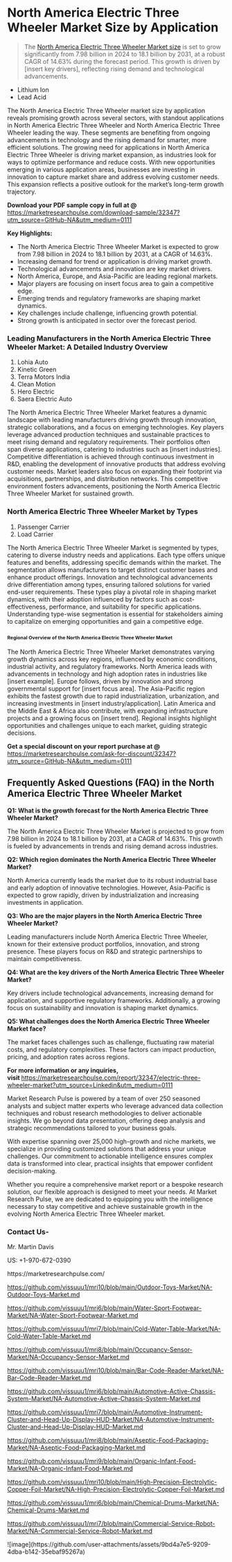 <h1>North America Electric Three Wheeler Market&nbsp;Size by Application</h1><blockquote><p>The <a href="https://marketresearchpulse.com/download-sample/32347?utm_source=GitHub-NA&amp;utm_medium=0111">North America Electric Three Wheeler Market size</a> is set to grow significantly from 7.98 billion in 2024 to 18.1 billion by 2031, at a robust CAGR of 14.63% during the forecast period. This growth is driven by [insert key drivers], reflecting rising demand and technological advancements.</p></blockquote><ul><li>Lithium Ion <li> Lead Acid</li></ul><p>The North America Electric Three Wheeler market size by application reveals promising growth across several sectors, with standout applications in North America Electric Three Wheeler and North America Electric Three Wheeler leading the way. These segments are benefiting from ongoing advancements in technology and the rising demand for smarter, more efficient solutions. The growing need for applications in North America Electric Three Wheeler is driving market expansion, as industries look for ways to optimize performance and reduce costs. With new opportunities emerging in various application areas, businesses are investing in innovation to capture market share and address evolving customer needs. This expansion reflects a positive outlook for the market’s long-term growth trajectory.</p><p><strong>Download your PDF sample copy in full at @ </strong><a href="https://marketresearchpulse.com/download-sample/32347?utm_source=GitHub-NA&amp;utm_medium=0111">https://marketresearchpulse.com/download-sample/32347?utm_source=GitHub-NA&amp;utm_medium=0111</a></p><p><strong>Key Highlights: </strong></p><ul><li>The North America Electric Three Wheeler Market is expected to grow from 7.98 billion in 2024 to 18.1 billion by 2031, at a CAGR of 14.63%.</li><li>Increasing demand for trend or application is driving market growth.</li><li>Technological advancements and innovation are key market drivers.</li><li>North America, Europe, and Asia-Pacific are leading regional markets.</li><li>Major players are focusing on insert focus area to gain a competitive edge.</li><li>Emerging trends and regulatory frameworks are shaping market dynamics.</li><li>Key challenges include challenge, influencing growth potential.</li><li>Strong growth is anticipated in sector over the forecast period.</li></ul><h3>Leading Manufacturers in the North America Electric Three Wheeler Market: A Detailed Industry Overview</h3><ol><li>Lohia Auto</li><li>Kinetic Green</li><li>Terra Motors India</li><li>Clean Motion</li><li>Hero Electric</li><li>Saera Electric Auto</li></ol><div class="flex max-w-full flex-col flex-grow"><div class="min-h-8 text-message flex w-full flex-col items-end gap-2 whitespace-normal break-words [.text-message+&amp;]:mt-5" dir="auto" data-message-author-role="assistant" data-message-id="fd8432e4-4910-450d-b182-61b7bfb0a01f" data-message-model-slug="gpt-4o"><div class="flex w-full flex-col gap-1 empty:hidden first:pt-[3px]"><div class="markdown prose w-full break-words dark:prose-invert light"><p>The North America Electric Three Wheeler Market features a dynamic landscape with leading manufacturers driving growth through innovation, strategic collaborations, and a focus on emerging technologies. Key players leverage advanced production techniques and sustainable practices to meet rising demand and regulatory requirements. Their portfolios often span diverse applications, catering to industries such as [insert industries]. Competitive differentiation is achieved through continuous investment in R&amp;D, enabling the development of innovative products that address evolving customer needs. Market leaders also focus on expanding their footprint via acquisitions, partnerships, and distribution networks. This competitive environment fosters advancements, positioning the North America Electric Three Wheeler Market for sustained growth.</p></div></div></div></div><h3>North America Electric Three Wheeler Market by Types</h3><ol><li>Passenger Carrier <li> Load Carrier</li></ol><div class="flex max-w-full flex-col flex-grow"><div class="min-h-8 text-message flex w-full flex-col items-end gap-2 whitespace-normal break-words [.text-message+&amp;]:mt-5" dir="auto" data-message-author-role="assistant" data-message-id="084470be-0bb7-4664-bddf-5156b4f41249" data-message-model-slug="gpt-4o-mini"><div class="flex w-full flex-col gap-1 empty:hidden first:pt-[3px]"><div class="markdown prose w-full break-words dark:prose-invert light"><p>The North America Electric Three Wheeler Market is segmented by types, catering to diverse industry needs and applications. Each type offers unique features and benefits, addressing specific demands within the market. The segmentation allows manufacturers to target distinct customer bases and enhance product offerings. Innovation and technological advancements drive differentiation among types, ensuring tailored solutions for varied end-user requirements. These types play a pivotal role in shaping market dynamics, with their adoption influenced by factors such as cost-effectiveness, performance, and suitability for specific applications. Understanding type-wise segmentation is essential for stakeholders aiming to capitalize on emerging opportunities and gain a competitive edge.</p></div></div></div></div><h3><span style="font-size: 11px;">Regional Overview of the North America Electric Three Wheeler Market</span></h3><div class="flex max-w-full flex-col flex-grow"><div class="min-h-8 text-message flex w-full flex-col items-end gap-2 whitespace-normal break-words [.text-message+&amp;]:mt-5" dir="auto" data-message-author-role="assistant" data-message-id="e9038762-ce64-4e30-91c9-9bd413514231" data-message-model-slug="gpt-4o-mini"><div class="flex w-full flex-col gap-1 empty:hidden first:pt-[3px]"><div class="markdown prose w-full break-words dark:prose-invert light"><p>The North America Electric Three Wheeler Market demonstrates varying growth dynamics across key regions, influenced by economic conditions, industrial activity, and regulatory frameworks. North America leads with advancements in technology and high adoption rates in industries like [insert example]. Europe follows, driven by innovation and strong governmental support for [insert focus area]. The Asia-Pacific region exhibits the fastest growth due to rapid industrialization, urbanization, and increasing investments in [insert industry/application]. Latin America and the Middle East &amp; Africa also contribute, with expanding infrastructure projects and a growing focus on [insert trend]. Regional insights highlight opportunities and challenges unique to each market, guiding strategic decisions.</p></div></div></div></div><p><strong>Get a special discount on your report purchase at @ </strong><a href="https://marketresearchpulse.com/ask-for-discount/32347?utm_source=GitHub-NA&amp;utm_medium=0111">https://marketresearchpulse.com/ask-for-discount/32347?utm_source=GitHub-NA&amp;utm_medium=0111</a></p><h2>Frequently Asked Questions (FAQ) in the North America Electric Three Wheeler Market</h2><p><strong>Q1: What is the growth forecast for the North America Electric Three Wheeler Market?</strong></p><p>The North America Electric Three Wheeler Market is projected to grow from 7.98 billion in 2024 to 18.1 billion by 2031, at a CAGR of 14.63%. This growth is fueled by advancements in trends and rising demand across industries.</p><p><strong>Q2: Which region dominates the North America Electric Three Wheeler Market?</strong></p><p>North America currently leads the market due to its robust industrial base and early adoption of innovative technologies. However, Asia-Pacific is expected to grow rapidly, driven by industrialization and increasing investments in application.</p><p><strong>Q3: Who are the major players in the North America Electric Three Wheeler Market?</strong></p><p>Leading manufacturers include North America Electric Three Wheeler, known for their extensive product portfolios, innovation, and strong presence. These players focus on R&amp;D and strategic partnerships to maintain competitiveness.</p><p><strong>Q4: What are the key drivers of the North America Electric Three Wheeler Market?</strong></p><p>Key drivers include technological advancements, increasing demand for application, and supportive regulatory frameworks. Additionally, a growing focus on sustainability and innovation is shaping market dynamics.</p><p><strong>Q5: What challenges does the North America Electric Three Wheeler Market face?</strong></p><p>The market faces challenges such as challenge, fluctuating raw material costs, and regulatory complexities. These factors can impact production, pricing, and adoption rates across regions.</p><p><strong>For more information or any inquiries, visit&nbsp;</strong><a href="https://marketresearchpulse.com/report/32347/electric-three-wheeler-market?utm_source=Linkedin&utm_medium=0111">https://marketresearchpulse.com/report/32347/electric-three-wheeler-market?utm_source=Linkedin&utm_medium=0111</a></p><p>Market Research Pulse is powered by a team of over 250 seasoned analysts and subject matter experts who leverage advanced data collection techniques and robust research methodologies to deliver actionable insights. We go beyond data presentation, offering deep analysis and strategic recommendations tailored to your business goals.</p><p>With expertise spanning over 25,000 high-growth and niche markets, we specialize in providing customized solutions that address your unique challenges. Our commitment to actionable intelligence ensures complex data is transformed into clear, practical insights that empower confident decision-making.</p><p>Whether you require a comprehensive market report or a bespoke research solution, our flexible approach is designed to meet your needs. At Market Research Pulse, we are dedicated to equipping you with the intelligence necessary to stay competitive and achieve sustainable growth in the evolving North America Electric Three Wheeler market.</p><h3><strong>Contact Us-</strong></h3><p>Mr. Martin Davis</p><p>US: +1-970-672-0390</p><p>https://marketresearchpulse.com/</p><p><a href="https://github.com/vissuuu1/mri10/blob/main/Outdoor-Toys-Market/NA-Outdoor-Toys-Market.md">https://github.com/vissuuu1/mri10/blob/main/Outdoor-Toys-Market/NA-Outdoor-Toys-Market.md</a></p><p><a href="https://github.com/vissuuu1/mri6/blob/main/Water-Sport-Footwear-Market/NA-Water-Sport-Footwear-Market.md">https://github.com/vissuuu1/mri6/blob/main/Water-Sport-Footwear-Market/NA-Water-Sport-Footwear-Market.md</a></p><p><a href="https://github.com/vissuuu1/mri7/blob/main/Cold-Water-Table-Market/NA-Cold-Water-Table-Market.md">https://github.com/vissuuu1/mri7/blob/main/Cold-Water-Table-Market/NA-Cold-Water-Table-Market.md</a></p><p><a href="https://github.com/vissuuu1/mri8/blob/main/Occupancy-Sensor-Market/NA-Occupancy-Sensor-Market.md">https://github.com/vissuuu1/mri8/blob/main/Occupancy-Sensor-Market/NA-Occupancy-Sensor-Market.md</a></p><p><a href="https://github.com/vissuuu1/mri10/blob/main/Bar-Code-Reader-Market/NA-Bar-Code-Reader-Market.md">https://github.com/vissuuu1/mri10/blob/main/Bar-Code-Reader-Market/NA-Bar-Code-Reader-Market.md</a></p><p><a href="https://github.com/vissuuu1/mri6/blob/main/Automotive-Active-Chassis-System-Market/NA-Automotive-Active-Chassis-System-Market.md">https://github.com/vissuuu1/mri6/blob/main/Automotive-Active-Chassis-System-Market/NA-Automotive-Active-Chassis-System-Market.md</a></p><p><a href="https://github.com/vissuuu1/mri7/blob/main/Automotive-Instrument-Cluster-and-Head-Up-Display-HUD-Market/NA-Automotive-Instrument-Cluster-and-Head-Up-Display-HUD-Market.md">https://github.com/vissuuu1/mri7/blob/main/Automotive-Instrument-Cluster-and-Head-Up-Display-HUD-Market/NA-Automotive-Instrument-Cluster-and-Head-Up-Display-HUD-Market.md</a></p><p><a href="https://github.com/vissuuu1/mri8/blob/main/Aseptic-Food-Packaging-Market/NA-Aseptic-Food-Packaging-Market.md">https://github.com/vissuuu1/mri8/blob/main/Aseptic-Food-Packaging-Market/NA-Aseptic-Food-Packaging-Market.md</a></p><p><a href="https://github.com/vissuuu1/mri9/blob/main/Organic-Infant-Food-Market/NA-Organic-Infant-Food-Market.md">https://github.com/vissuuu1/mri9/blob/main/Organic-Infant-Food-Market/NA-Organic-Infant-Food-Market.md</a></p><p><a href="https://github.com/vissuuu1/mri10/blob/main/High-Precision-Electrolytic-Copper-Foil-Market/NA-High-Precision-Electrolytic-Copper-Foil-Market.md">https://github.com/vissuuu1/mri10/blob/main/High-Precision-Electrolytic-Copper-Foil-Market/NA-High-Precision-Electrolytic-Copper-Foil-Market.md</a></p><p><a href="https://github.com/vissuuu1/mri6/blob/main/Chemical-Drums-Market/NA-Chemical-Drums-Market.md">https://github.com/vissuuu1/mri6/blob/main/Chemical-Drums-Market/NA-Chemical-Drums-Market.md</a></p><p><a href="https://github.com/vissuuu1/mri7/blob/main/Commercial-Service-Robot-Market/NA-Commercial-Service-Robot-Market.md">https://github.com/vissuuu1/mri7/blob/main/Commercial-Service-Robot-Market/NA-Commercial-Service-Robot-Market.md</a></p>
![image](https://github.com/user-attachments/assets/9bd4a7e5-9209-4dba-b142-35ebaf95267a)
